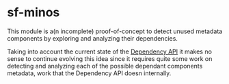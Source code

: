 sf-minos
===

This module is a(n incomplete) proof-of-concept to detect unused metadata components by exploring and analyzing their dependencies.

Taking into account the current state of the [Dependency API](https://developer.salesforce.com/docs/atlas.en-us.api_tooling.meta/api_tooling/tooling_api_objects_metadatacomponentdependency.htm) it makes no sense to continue evolving this idea since it requires quite some work on detecting and analyzing each of the possible dependant components metadata, work that the Dependency API doesn internally.